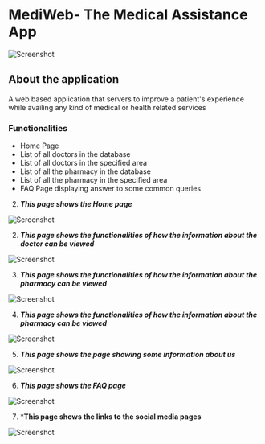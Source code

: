 # MediWeb- The Medical Assistance App #
![Screenshot](img1.png)

## About the application ##
A web based application that servers to improve a patient's experience while availing any kind of medical or health related services

### Functionalities ###
* Home Page
* List of all doctors in the database
* List of all doctors in the specified area
* List of all the pharmacy in the database
* List of all the pharmacy in the specified area
* FAQ Page displaying answer to some common queries 



2. ***This page shows the Home page***

![Screenshot](Home.png)


2. ***This page shows the functionalities of how the information about the doctor can be viewed***

![Screenshot](FindDoc.png)


3. ***This page shows the functionalities of how the information about the pharmacy can be viewed***

![Screenshot](FindPhar.png)


4. ***This page shows the functionalities of how the information about the pharmacy can be viewed***

![Screenshot](FindPhar.png)


5. ***This page shows the page showing some information about us***

![Screenshot](About.png)


6. ***This page shows the FAQ page***

![Screenshot](Faq.png)


7. ***This page shows the links to the social media pages**

![Screenshot](Social.png)


